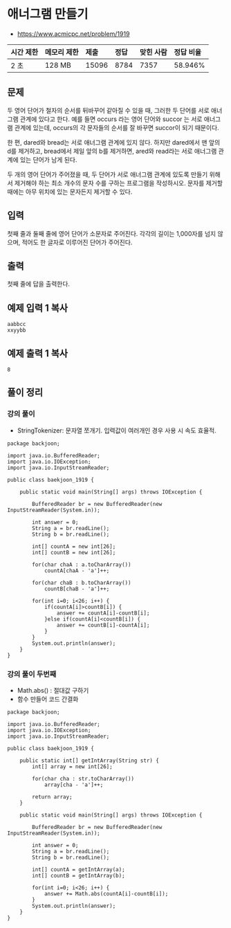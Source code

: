 # 애너그램 만들기

* https://www.acmicpc.net/problem/1919

| 시간 제한 | 메모리 제한 | 제출  | 정답 | 맞힌 사람 | 정답 비율 |
| :-------- | :---------- | :---- | :--- | :-------- | :-------- |
| 2 초      | 128 MB      | 15096 | 8784 | 7357      | 58.946%   |

## 문제

두 영어 단어가 철자의 순서를 뒤바꾸어 같아질 수 있을 때, 그러한 두 단어를 서로 애너그램 관계에 있다고 한다. 예를 들면 occurs 라는 영어 단어와 succor 는 서로 애너그램 관계에 있는데, occurs의 각 문자들의 순서를 잘 바꾸면 succor이 되기 때문이다.

한 편, dared와 bread는 서로 애너그램 관계에 있지 않다. 하지만 dared에서 맨 앞의 d를 제거하고, bread에서 제일 앞의 b를 제거하면, ared와 read라는 서로 애너그램 관계에 있는 단어가 남게 된다.

두 개의 영어 단어가 주어졌을 때, 두 단어가 서로 애너그램 관계에 있도록 만들기 위해서 제거해야 하는 최소 개수의 문자 수를 구하는 프로그램을 작성하시오. 문자를 제거할 때에는 아무 위치에 있는 문자든지 제거할 수 있다.

## 입력

첫째 줄과 둘째 줄에 영어 단어가 소문자로 주어진다. 각각의 길이는 1,000자를 넘지 않으며, 적어도 한 글자로 이루어진 단어가 주어진다.

## 출력

첫째 줄에 답을 출력한다.

## 예제 입력 1 복사

```
aabbcc
xxyybb
```

## 예제 출력 1 복사

```
8
```



## 풀이 정리



### 강의 풀이

* StringTokenizer: 문자열 쪼개기. 입력값이 여러개인 경우 사용 시 속도 효율적.

```
package backjoon;

import java.io.BufferedReader;
import java.io.IOException;
import java.io.InputStreamReader;

public class baekjoon_1919 {

	public static void main(String[] args) throws IOException {
		
		BufferedReader br = new BufferedReader(new InputStreamReader(System.in));
		
		int answer = 0;
		String a = br.readLine();
		String b = br.readLine();
		
		int[] countA = new int[26];
		int[] countB = new int[26];
		
		for(char chaA : a.toCharArray()) 
			countA[chaA - 'a']++;
		
		for(char chaB : b.toCharArray())
			countB[chaB - 'a']++;
		
		for(int i=0; i<26; i++) {
			if(countA[i]>countB[i]) {
				answer += countA[i]-countB[i];
			}else if(countA[i]<countB[i]) {
				answer += countB[i]-countA[i];
			}
		}
		System.out.println(answer);
	}
}

```



### 강의 풀이 두번째

* Math.abs() : 절대값 구하기
* 함수 만들어 코드 간결화

```
package backjoon;

import java.io.BufferedReader;
import java.io.IOException;
import java.io.InputStreamReader;

public class baekjoon_1919 {
	
	public static int[] getIntArray(String str) {
		int[] array = new int[26];
		
		for(char cha : str.toCharArray()) 
			array[cha - 'a']++;
		
		return array;
	}

	public static void main(String[] args) throws IOException {
		
		BufferedReader br = new BufferedReader(new InputStreamReader(System.in));
		
		int answer = 0;
		String a = br.readLine();
		String b = br.readLine();
		
		int[] countA = getIntArray(a);
		int[] countB = getIntArray(b);
		
		for(int i=0; i<26; i++) {
			answer += Math.abs(countA[i]-countB[i]);
		}
		System.out.println(answer);
	}
}

```

